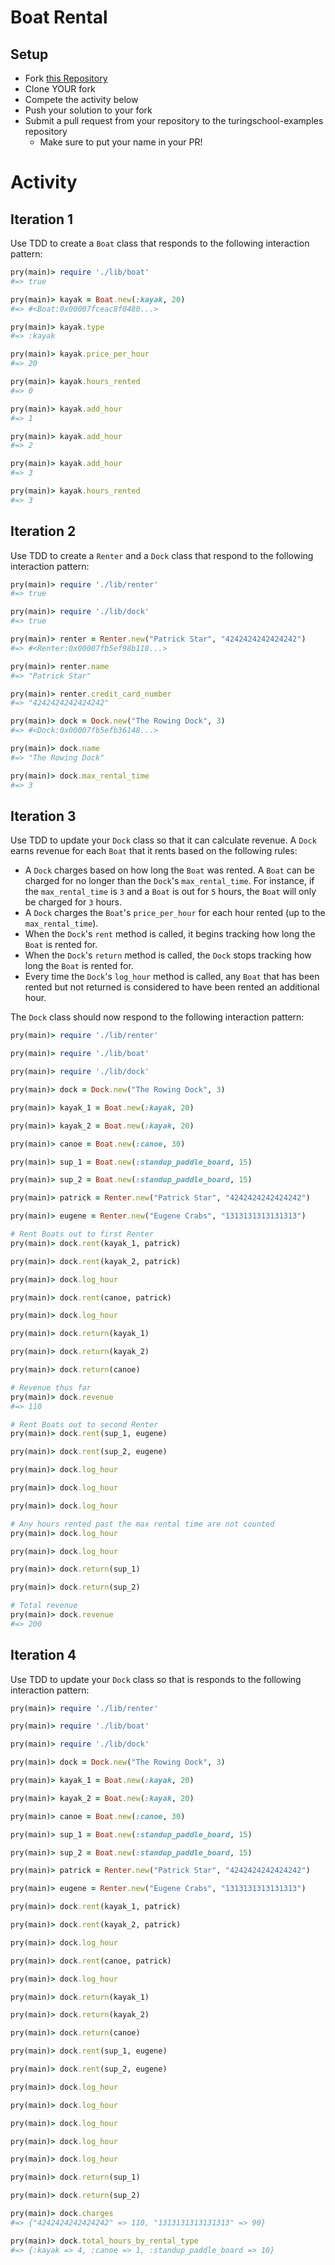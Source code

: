 # Boat Rental

## Setup

* Fork [this Repository](https://github.com/turingschool-examples/boat_rental)
* Clone YOUR fork
* Compete the activity below
* Push your solution to your fork
* Submit a pull request from your repository to the turingschool-examples repository
  * Make sure to put your name in your PR!

# Activity

## Iteration 1

Use TDD to create a `Boat` class that responds to the following interaction pattern:

```ruby
pry(main)> require './lib/boat'
#=> true

pry(main)> kayak = Boat.new(:kayak, 20)    
#=> #<Boat:0x00007fceac8f0480...>

pry(main)> kayak.type
#=> :kayak

pry(main)> kayak.price_per_hour
#=> 20

pry(main)> kayak.hours_rented
#=> 0

pry(main)> kayak.add_hour
#=> 1

pry(main)> kayak.add_hour
#=> 2

pry(main)> kayak.add_hour
#=> 3

pry(main)> kayak.hours_rented
#=> 3
```

## Iteration 2

Use TDD to create a `Renter` and a `Dock` class that respond to the following interaction pattern:

```ruby
pry(main)> require './lib/renter'
#=> true

pry(main)> require './lib/dock'
#=> true

pry(main)> renter = Renter.new("Patrick Star", "4242424242424242")    
#=> #<Renter:0x00007fb5ef98b118...>

pry(main)> renter.name
#=> "Patrick Star"

pry(main)> renter.credit_card_number
#=> "4242424242424242"

pry(main)> dock = Dock.new("The Rowing Dock", 3)    
#=> #<Dock:0x00007fb5efb36148...>

pry(main)> dock.name
#=> "The Rowing Dock"

pry(main)> dock.max_rental_time
#=> 3
```

## Iteration 3

Use TDD to update your `Dock` class so that it can calculate revenue. A `Dock` earns revenue for each `Boat` that it rents based on the following rules:

* A `Dock` charges based on how long the `Boat` was rented. A `Boat` can be charged for no longer than the `Dock`'s `max_rental_time`. For instance, if the `max_rental_time` is `3` and a `Boat` is out for `5` hours, the `Boat` will only be charged for `3` hours.
* A `Dock` charges the `Boat`'s `price_per_hour` for each hour rented (up to the `max_rental_time`).
* When the `Dock`'s `rent` method is called, it begins tracking how long the `Boat` is rented for.
* When the `Dock`'s `return` method is called, the `Dock` stops tracking how long the `Boat` is rented for.
* Every time the `Dock`'s `log_hour` method is called, any `Boat` that has been rented but not returned is considered to have been rented an additional hour.

The `Dock` class should now respond to the following interaction pattern:

```ruby
pry(main)> require './lib/renter'

pry(main)> require './lib/boat'

pry(main)> require './lib/dock'

pry(main)> dock = Dock.new("The Rowing Dock", 3)

pry(main)> kayak_1 = Boat.new(:kayak, 20)

pry(main)> kayak_2 = Boat.new(:kayak, 20)    

pry(main)> canoe = Boat.new(:canoe, 30)    

pry(main)> sup_1 = Boat.new(:standup_paddle_board, 15)    

pry(main)> sup_2 = Boat.new(:standup_paddle_board, 15)    

pry(main)> patrick = Renter.new("Patrick Star", "4242424242424242")

pry(main)> eugene = Renter.new("Eugene Crabs", "1313131313131313")    

# Rent Boats out to first Renter
pry(main)> dock.rent(kayak_1, patrick)

pry(main)> dock.rent(kayak_2, patrick)

pry(main)> dock.log_hour

pry(main)> dock.rent(canoe, patrick)

pry(main)> dock.log_hour

pry(main)> dock.return(kayak_1)

pry(main)> dock.return(kayak_2)

pry(main)> dock.return(canoe)

# Revenue thus far
pry(main)> dock.revenue
#=> 110

# Rent Boats out to second Renter
pry(main)> dock.rent(sup_1, eugene)

pry(main)> dock.rent(sup_2, eugene)

pry(main)> dock.log_hour

pry(main)> dock.log_hour

pry(main)> dock.log_hour

# Any hours rented past the max rental time are not counted
pry(main)> dock.log_hour

pry(main)> dock.log_hour

pry(main)> dock.return(sup_1)

pry(main)> dock.return(sup_2)

# Total revenue
pry(main)> dock.revenue
#=> 200
```

## Iteration 4

Use TDD to update your `Dock` class so that is responds to the following interaction pattern:

```ruby
pry(main)> require './lib/renter'

pry(main)> require './lib/boat'

pry(main)> require './lib/dock'

pry(main)> dock = Dock.new("The Rowing Dock", 3)

pry(main)> kayak_1 = Boat.new(:kayak, 20)

pry(main)> kayak_2 = Boat.new(:kayak, 20)    

pry(main)> canoe = Boat.new(:canoe, 30)    

pry(main)> sup_1 = Boat.new(:standup_paddle_board, 15)    

pry(main)> sup_2 = Boat.new(:standup_paddle_board, 15)    

pry(main)> patrick = Renter.new("Patrick Star", "4242424242424242")

pry(main)> eugene = Renter.new("Eugene Crabs", "1313131313131313")    

pry(main)> dock.rent(kayak_1, patrick)

pry(main)> dock.rent(kayak_2, patrick)

pry(main)> dock.log_hour

pry(main)> dock.rent(canoe, patrick)

pry(main)> dock.log_hour

pry(main)> dock.return(kayak_1)

pry(main)> dock.return(kayak_2)

pry(main)> dock.return(canoe)

pry(main)> dock.rent(sup_1, eugene)

pry(main)> dock.rent(sup_2, eugene)

pry(main)> dock.log_hour

pry(main)> dock.log_hour

pry(main)> dock.log_hour

pry(main)> dock.log_hour

pry(main)> dock.log_hour

pry(main)> dock.return(sup_1)

pry(main)> dock.return(sup_2)

pry(main)> dock.charges
#=> {"4242424242424242" => 110, "1313131313131313" => 90}

pry(main)> dock.total_hours_by_rental_type
#=> {:kayak => 4, :canoe => 1, :standup_paddle_board => 10}
```
